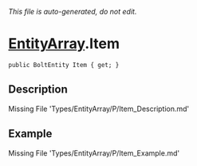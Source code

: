 *This file is auto-generated, do not edit.*

# [EntityArray](Types/EntityArray.md).Item
`public BoltEntity Item { get; }`
## Description
Missing File 'Types/EntityArray/P/Item_Description.md'
## Example
Missing File 'Types/EntityArray/P/Item_Example.md'
